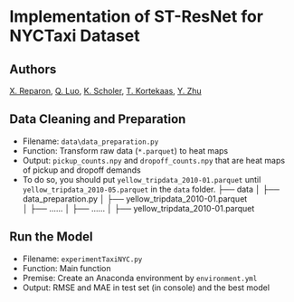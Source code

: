 # Implementation of ST-ResNet for NYCTaxi Dataset

## Authors

[X. Reparon](https://github.com/wooepeke), [Q. Luo](https://github.com/FelixxLuo), [K. Scholer](https://github.com/Kajscholer), [T. Kortekaas](https://github.com/Thijsjk), [Y. Zhu](https://github.com/Technic1005)

## Data Cleaning and Preparation
- Filename: `data\data_preparation.py`
- Function: Transform raw data (`*.parquet`) to heat maps
- Output: `pickup_counts.npy` and `dropoff_counts.npy` that are heat maps of pickup and dropoff demands
- To do so, you should put `yellow_tripdata_2010-01.parquet` until `yellow_tripdata_2010-05.parquet` in the `data` folder.
├── data
│   ├── data_preparation.py
│   ├── yellow_tripdata_2010-01.parquet  
│   ├── ......
│   ├── ......
│   ├── yellow_tripdata_2010-01.parquet

## Run the Model
- Filename: `experimentTaxiNYC.py`
- Function: Main function
- Premise: Create an Anaconda environment by `environment.yml`
- Output: RMSE and MAE in test set (in console) and the best model

